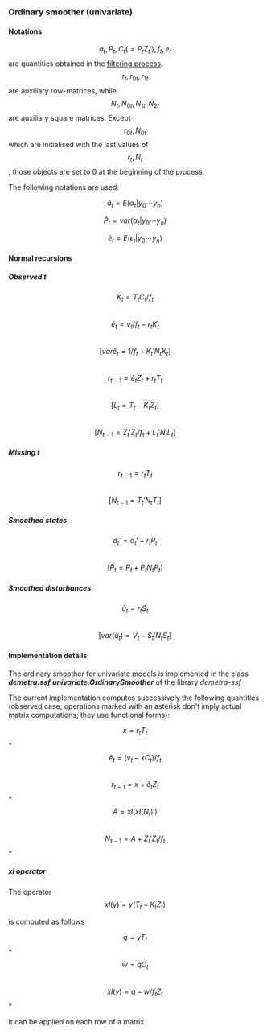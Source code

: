 ### Ordinary smoother (univariate)

#### Notations

$$ a_t, P_t, C_t \left(=P_t Z_t' \right), f_t, e_t $$
are quantities obtained in the [filtering process](./ordinaryfilter.md).
$$ r_t, r_{0t}, r_{1t} $$
are auxiliary row-matrices, while 
$$ N_t,N_{0t},N_{1t}, N_{2t} $$
are auxiliary square matrices.
Except
$$ r_{0t},N_{0t} $$
which are initialised with the last values of
$$ r_t,N_t $$
, those objects are set to 0 at the beginning of the process.

The following notations are used: 

$$ \tilde a_t=E\left(\alpha_{t} | y_0 \cdots y_{n}\right)$$  

$$ \tilde P_t=var\left(\alpha_{t} | y_0 \cdots y_{n}\right)$$  

$$ \tilde e_t=E\left(\epsilon_{t} | y_0 \cdots y_{n}\right)$$ 


#### Normal recursions

##### Observed t

$$ K_t = T_t C_t / f_t $$  
$$ \tilde e_t = v_t / f_t - r_t K_t  $$  
$$ \left[var \tilde e_t = 1/f_t + K_t' N_t K_t \right]$$  
$$ r_{t-1} = \tilde e_t Z_t + r_t T_t $$  
$$ \left[L_t = T_t - K_t Z_t \right]$$  
$$ \left[N_{t-1} = Z_t' Z_t / f_t + L_t' N_t L_t \right]$$  

##### Missing t   

$$ r_{t-1} = r_t T_t $$  
$$ \left[N_{t-1} = T_t' N_t T_t \right]$$  

##### Smoothed states 

$$ \tilde a_t' = a_t' + r_t P_t $$  
$$ \left[\tilde P_t = P_t + P_t N_t P_t \right] $$  

##### Smoothed disturbances

$$ \tilde u_t = r_t S_t $$   
$$ \left[var\left(\tilde u_t \right) = V_t-S_t' N_t S_t \right] $$ 	


#### Implementation details

The ordinary smoother for univariate models is implemented in the class ___demetra.ssf.univariate.OrdinarySmoother___ of the library _demetra-ssf_  

The current implementation computes successively the following quantities (observed case; operations marked with an asterisk don't imply actual matrix computations; they use functional forms):  

$$ x = r_t T_t $$*    
$$ \tilde e_t =\left( v_t-x C_t\right)/f_t $$  
$$ r_{t-1} = x + \tilde e_t Z_t $$*  
$$ A = xl(xl(N_t)') $$    
$$ N_{t-1} = A + Z_t' Z_t / f_t $$*   

##### xl operator
The operator 
$$ xl(y) = y(T_t - K_t Z_t) $$

is computed as follows

$$ q = y T_t $$*       
$$ w = q C_t $$   
$$ xl(y) = q - w/f_t Z_t $$*     

It can be applied on each row of a matrix 


